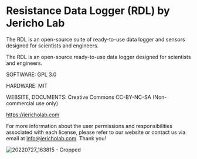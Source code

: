# Resistance Data Logger (RDL) by Jericho Lab

The RDL is an open-source suite of ready-to-use data logger and sensors designed for scientists and engineers.

The RDL is an open-source ready-to-use data logger designed for scientists and engineers.

SOFTWARE: GPL 3.0 

HARDWARE: MIT  

WEBSITE, DOCUMENTS: Creative Commons CC-BY-NC-SA (Non-commercial use only) 

https://jericholab.com
 
For more information about the user permissions and responsibilities associated with each license, 
please refer to our website or contact us via email at info@jericholab.com. Thank you! 

![20220727_163815 - Cropped](https://user-images.githubusercontent.com/99691909/183455297-a81224b9-2fcf-4524-9ee1-423d9b2cfd38.jpg)
